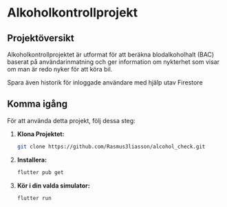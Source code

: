 # Alkoholkontrollprojekt

## Projektöversikt

Alkoholkontrollprojektet är utformat för att beräkna blodalkoholhalt (BAC) baserat på användarinmatning och ger information om nykterhet som visar om man är redo nyker för att köra bil.

Spara även historik för inloggade användare med hjälp utav Firestore

## Komma igång

För att använda detta projekt, följ dessa steg:

1. **Klona Projektet:**
   ```bash
   git clone https://github.com/Rasmus3liasson/alcohol_check.git

2. **Installera:**
   ```bash
   flutter pub get
3. **Kör i din valda simulator:**
   ```bash
   flutter run     
   
